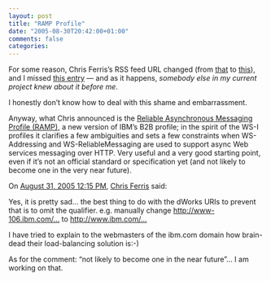 ```yaml
---
layout: post
title: "RAMP Profile"
date: "2005-08-30T20:42:00+01:00"
comments: false
categories: 
---
```


<p>For some reason, Chris Ferris&#8217;s RSS feed URL changed (from <a href="http://www-106.ibm.com/developerworks/blogs/dw_blog_rss.jspa?ca=drs-&amp;blog=440">that</a> to <a href="http://www-128.ibm.com/developerworks/blogs/dw_blog_rss.jspa?ca=drs-&amp;blog=440">this</a>), and I missed <a href="http://www-106.ibm.com/developerworks/blogs/dw_blog_comments.jspa?blog=440&amp;entry=93532&amp;ca=drs-bl">this entry</a> &#8212; and as it happens, <em>somebody else in my current project knew about it before me</em>. </p>

<p>I honestly don&#8217;t know how to deal with this shame and embarrassment.</p>

<p>Anyway, what Chris announced is the <a href="http://www-128.ibm.com/developerworks/webservices/library/specification/ws-ramp/">Reliable Asynchronous Messaging Profile (RAMP)</a>, a new version of IBM&#8217;s B2B profile; in the spirit of the WS-I profiles it clarifies a few ambiguities and sets a few constraints when WS-Addressing and WS-ReliableMessaging are used to support async Web services messaging over HTTP. Very useful and a very good starting point, even if it&#8217;s not an official standard or specification yet (and not likely to become one in the very near future).</p>

<section class="comments">

<div class="comment" id="comment-611">
On <a href="#comment-611" title="Permalink to this comment">August 31, 2005 12:15 PM</a>, <a href="http://webpages.charter.net/chrisfer/blog.html" title="http://webpages.charter.net/chrisfer/blog.html" rel="nofollow">Chris Ferris</a>
said:
<p>Yes, it is pretty sad&#8230; the best thing to do with the dWorks URIs to prevent that is to omit the qualifier. e.g. manually change <a href="http://www-106.ibm.com/..." rel="nofollow" /><a href="http://www-106.ibm.com/&#8230;" rel="nofollow">http://www-106.ibm.com/&#8230;</a> to <a href="http://www.ibm.com/..." rel="nofollow" /><a href="http://www.ibm.com/&#8230;" rel="nofollow">http://www.ibm.com/&#8230;</a></p>

<p>I have tried to explain to the webmasters of the ibm.com domain how brain-dead their load-balancing solution is:-)</p>

<p>As for the comment: &#8220;not likely to become one in the near future&#8221;&#8230; I am working on that.</p>


</section>

